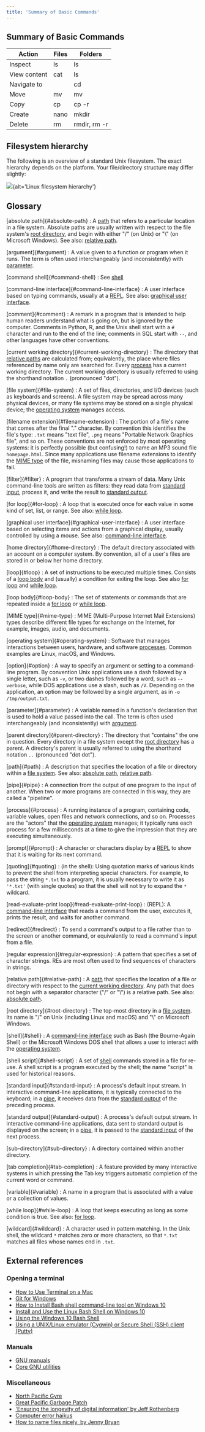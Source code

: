 ```yaml
---
title: 'Summary of Basic Commands'
---
```


## Summary of Basic Commands

| Action       | Files | Folders      |
| ------------ | ----- | ------------ |
| Inspect      | ls    | ls           |
| View content | cat   | ls           |
| Navigate to  |       | cd           |
| Move         | mv    | mv           |
| Copy         | cp    | cp -r        |
| Create       | nano  | mkdir        |
| Delete       | rm    | rmdir, rm -r |

## Filesystem hierarchy

The following is an overview of a standard Unix filesystem. The exact hierarchy depends on the platform. Your file/directory structure may differ slightly:

![](fig/standard-filesystem-hierarchy.svg){alt='Linux filesystem hierarchy'}

## Glossary

[absolute path]{#absolute-path}
:   A [path](#path) that refers to a particular location in a file system. Absolute paths are usually written with respect to the file system's [root directory](#root-directory), and begin with either "/" (on Unix) or "\\" (on Microsoft Windows). See also: [relative path](#relative-path).

[argument]{#argument}
:   A value given to a function or program when it runs. The term is often used interchangeably (and inconsistently) with [parameter](#parameter).

[command shell]{#command-shell}
:   See [shell](#shell)

[command-line interface]{#command-line-interface}
:   A user interface based on typing commands, usually at a [REPL](#read-evaluate-print-loop). See also: [graphical user interface](#graphical-user-interface).

[comment]{#comment}
:   A remark in a program that is intended to help human readers understand what is going on, but is ignored by the computer. Comments in Python, R, and the Unix shell start with a `#` character and run to the end of the line; comments in SQL start with `--`, and other languages have other conventions.

[current working directory]{#current-working-directory}
:   The directory that [relative paths](#relative-path) are calculated from; equivalently, the place where files referenced by name only are searched for. Every [process](#process) has a current working directory. The current working directory is usually referred to using the shorthand notation `.` (pronounced "dot").

[file system]{#file-system}
:   A set of files, directories, and I/O devices (such as keyboards and screens). A file system may be spread across many physical devices, or many file systems may be stored on a single physical device; the [operating system](#operating-system) manages access.

[filename extension]{#filename-extension}
:   The portion of a file's name that comes after the final "." character. By convention this identifies the file's type: `.txt` means "text file", `.png` means "Portable Network Graphics file", and so on. These conventions are not enforced by most operating systems: it is perfectly possible (but confusing!) to name an MP3 sound file `homepage.html`. Since many applications use filename extensions to identify the [MIME type](#mime-type) of the file, misnaming files may cause those applications to fail.

[filter]{#filter}
:   A program that transforms a stream of data. Many Unix command-line tools are written as filters: they read data from [standard input](#standard-input), process it, and write the result to [standard output](#standard-output).

[for loop]{#for-loop}
:   A loop that is executed once for each value in some kind of set, list, or range. See also: [while loop](#while-loop).

[graphical user interface]{#graphical-user-interface}
:   A user interface based on selecting items and actions from a graphical display, usually controlled by using a mouse. See also: [command-line interface](#command-line-interface).

[home directory]{#home-directory}
:   The default directory associated with an account on a computer system. By convention, all of a user's files are stored in or below her home directory.

[loop]{#loop}
:   A set of instructions to be executed multiple times. Consists of a [loop body](#loop-body) and (usually) a condition for exiting the loop. See also [for loop](#for-loop) and [while loop](#while-loop).

[loop body]{#loop-body}
:   The set of statements or commands that are repeated inside a [for loop](#for-loop) or [while loop](#while-loop).

[MIME type]{#mime-type}
:   MIME (Multi-Purpose Internet Mail Extensions) types describe different file types for exchange on the Internet, for example, images, audio, and documents.

[operating system]{#operating-system}
:   Software that manages interactions between users, hardware, and software [processes](#process). Common examples are Linux, macOS, and Windows.

[option]{#option}
:   A way to specify an argument or setting to a command-line program. By convention Unix applications use a dash followed by a single letter, such as `-v`, or two dashes followed by a word, such as `--verbose`, while DOS applications use a slash, such as `/V`. Depending on the application, an option may be followed by a single argument, as in `-o /tmp/output.txt`.

[parameter]{#parameter}
:   A variable named in a function's declaration that is used to hold a value passed into the call. The term is often used interchangeably (and inconsistently) with [argument](#argument).

[parent directory]{#parent-directory}
:   The directory that "contains" the one in question. Every directory in a file system except the [root directory](#root-directory) has a parent. A directory's parent is usually referred to using the shorthand notation `..` (pronounced "dot dot").

[path]{#path}
:   A description that specifies the location of a file or directory within a [file system](#file-system). See also: [absolute path](#absolute-path), [relative path](#relative-path).

[pipe]{#pipe}
:   A connection from the output of one program to the input of another. When two or more programs are connected in this way, they are called a "pipeline".

[process]{#process}
:   A running instance of a program, containing code, variable values, open files and network connections, and so on. Processes are the "actors" that the [operating system](#operating-system) manages; it typically runs each process for a few milliseconds at a time to give the impression that they are executing simultaneously.

[prompt]{#prompt}
:   A character or characters display by a [REPL](#read-evaluate-print-loop) to show that it is waiting for its next command.

[quoting]{#quoting}
:   (in the shell): Using quotation marks of various kinds to prevent the shell from interpreting special characters. For example, to pass the string `*.txt` to a program, it is usually necessary to write it as `'*.txt'` (with single quotes) so that the shell will not try to expand the `*` wildcard.

[read-evaluate-print loop]{#read-evaluate-print-loop}
:   (REPL): A [command-line interface](#command-line-interface) that reads a command from the user, executes it, prints the result, and waits for another command.

[redirect]{#redirect}
:   To send a command's output to a file rather than to the screen or another command, or equivalently to read a command's input from a file.

[regular expression]{#regular-expression}
:   A pattern that specifies a set of character strings. REs are most often used to find sequences of characters in strings.

[relative path]{#relative-path}
:   A [path](#path) that specifies the location of a file or directory with respect to the [current working directory](#current-working-directory). Any path that does not begin with a separator character ("/" or "\\") is a relative path. See also: [absolute path](#absolute-path).

[root directory]{#root-directory}
:   The top-most directory in a [file system](#file-system). Its name is "/" on Unix (including Linux and macOS) and "\\" on Microsoft Windows.

[shell]{#shell}
:   A [command-line interface](#command-line-interface) such as Bash (the Bourne-Again Shell) or the Microsoft Windows DOS shell that allows a user to interact with the [operating system](#operating-system).

[shell script]{#shell-script}
:   A set of [shell](#shell) commands stored in a file for re-use. A shell script is a program executed by the shell; the name "script" is used for historical reasons.

[standard input]{#standard-input}
:   A process's default input stream. In interactive command-line applications, it is typically connected to the keyboard; in a [pipe](#pipe), it receives data from the [standard output](#standard-output) of the preceding process.

[standard output]{#standard-output}
:   A process's default output stream. In interactive command-line applications, data sent to standard output is displayed on the screen; in a [pipe](#pipe), it is passed to the [standard input](#standard-input) of the next process.

[sub-directory]{#sub-directory}
:   A directory contained within another directory.

[tab completion]{#tab-completion}
:   A feature provided by many interactive systems in which pressing the Tab key triggers automatic completion of the current word or command.

[variable]{#variable}
:   A name in a program that is associated with a value or a collection of values.

[while loop]{#while-loop}
:   A loop that keeps executing as long as some condition is true. See also: [for loop](#for-loop).

[wildcard]{#wildcard}
:   A character used in pattern matching. In the Unix shell, the wildcard `*` matches zero or more characters, so that `*.txt` matches all files whose names end in `.txt`.

## External references

### Opening a terminal

- [How to Use Terminal on a Mac](https://www.macworld.co.uk/feature/mac-software/how-use-terminal-on-mac-3608274/)
- [Git for Windows](https://git-for-windows.github.io/)
- [How to Install Bash shell command-line tool on Windows 10](https://www.windowscentral.com/how-install-bash-shell-command-line-windows-10)
- [Install and Use the Linux Bash Shell on Windows 10](https://www.howtogeek.com/249966/how-to-install-and-use-the-linux-bash-shell-on-windows-10/)
- [Using the Windows 10 Bash Shell](https://www.howtogeek.com/265900/everything-you-can-do-with-windows-10s-new-bash-shell/)
- [Using a UNIX/Linux emulator (Cygwin) or Secure Shell (SSH) client (Putty)](https://faculty.smu.edu/reynolds/unixtut/windows.html)

### Manuals

- [GNU manuals](https://www.gnu.org/manual/manual.html)
- [Core GNU utilities](https://www.gnu.org/software/coreutils/manual/coreutils.html)

### Miscellaneous

- [North Pacific Gyre](https://en.wikipedia.org/wiki/North_Pacific_Gyre)
- [Great Pacific Garbage Patch](https://en.wikipedia.org/wiki/Great_Pacific_Garbage_Patch)
- ['Ensuring the longevity of digital information' by Jeff Rothenberg](https://www.clir.org/pubs/archives/ensuring.pdf)
- [Computer error haikus](https://wiki.c2.com/?ComputerErrorHaiku)
- [How to name files nicely, by Jenny Bryan](https://speakerdeck.com/jennybc/how-to-name-files)


